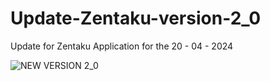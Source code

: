 # Update-Zentaku-version-2_0
Update for Zentaku Application for the 20 - 04 - 2024



![NEW VERSION 2_0](https://github.com/ZenDkakukaio/Update-Zentaku-version-2_0/assets/84296565/09596656-8686-43d4-a217-857bae24a5a7)
